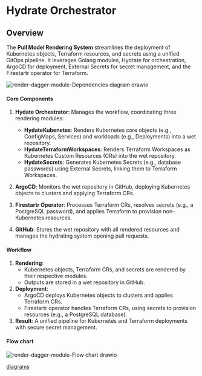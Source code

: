 # Hydrate Orchestrator

## Overview

The **Pull Model Rendering System** streamlines the deployment of Kubernetes objects, Terraform resources, and secrets using a unified GitOps pipeline. It leverages Golang modules, Hydrate for orchestration, ArgoCD for deployment, External Secrets for secret management, and the Firestartr operator for Terraform.

![render-dagger-module-Dependencies diagram drawio](https://github.com/user-attachments/assets/3dbb698f-0ebe-4fc7-9471-1d3a98bf1dc1)

#### Core Components
1. **Hydate Orchestrator**: Manages the workflow, coordinating three rendering modules:
   - **HydateKubenetes**: Renders Kubernetes core objects (e.g., ConfigMaps, Services) and workloads (e.g., Deployments) into a wet repository.
   - **HydateTerraformWorkspaces**: Renders Terraform Workspaces as Kubernetes Custom Resources (CRs) into the wet repository.
   - **HydateSecrets**: Generates Kubernetes Secrets (e.g., database passwords) using External Secrets, linking them to Terraform Workspaces.

2. **ArgoCD**: Monitors the wet repository in GitHub, deploying Kubernetes objects to clusters and applying Terraform CRs.

3. **Firestartr Operator**: Processes Terraform CRs, resolves secrets (e.g., a PostgreSQL password), and applies Terraform to provision non-Kubernetes resources.

4. **GitHub**: Stores the wet repository with all rendered resources and manages the hydrating system opening pull requests.

#### Workflow
1. **Rendering**:
   - Kubernetes objects, Terraform CRs, and secrets are rendered by their respective modules.
   - Outputs are stored in a wet repository in GitHub.
2. **Deployment**:
   - ArgoCD deploys Kubernetes objects to clusters and applies Terraform CRs.
   - Firestartr operator handles Terraform CRs, using secrets to provision resources (e.g., a PostgreSQL database).
3. **Result**: A unified pipeline for Kubernetes and Terraform deployments with secure secret management.

#### Flow chart
![render-dagger-module-Flow chart drawio](https://github.com/user-attachments/assets/184d5660-2cf5-472f-a66b-e0190f8d2abc)

[diagrams](https://app.diagrams.net/?src=about#G1KiCY57g_N5B6txxDpM-eVw5R-vl9NQCr#%7B%22pageId%22%3A%22BWRnRSUX-oT4-0keMzf5%22%7D)

